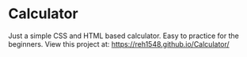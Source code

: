# Calculator
Just a simple CSS and HTML based calculator. Easy to practice for the beginners.
View this project at: https://reh1548.github.io/Calculator/
